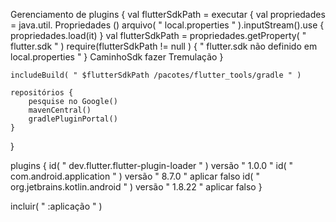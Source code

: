 Gerenciamento de plugins {
    val flutterSdkPath =  executar {
        val propriedades = java.util. Propriedades ()
        arquivo( " local.properties " ).inputStream().use { propriedades.load(it) }
        val flutterSdkPath = propriedades.getProperty( " flutter.sdk " )
        require(flutterSdkPath !=  null ) { " flutter.sdk não definido em local.properties " }
        CaminhoSdk fazer Tremulação
    }

    includeBuild( " $flutterSdkPath /pacotes/flutter_tools/gradle " )

    repositórios {
        pesquise no Google()
        mavenCentral()
        gradlePluginPortal()
    }
}

plugins {
    id( " dev.flutter.flutter-plugin-loader " ) versão " 1.0.0 "
    id( " com.android.application " ) versão " 8.7.0 " aplicar falso
    id( " org.jetbrains.kotlin.android " ) versão " 1.8.22 " aplicar falso
}

incluir( " :aplicação " )
